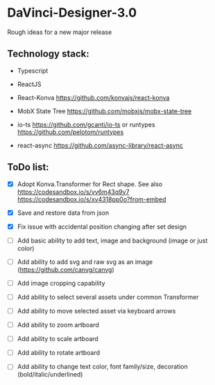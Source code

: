 # DaVinci-Designer-3.0

Rough ideas for a new major release

## Technology stack:

- Typescript

- ReactJS

- React-Konva https://github.com/konvajs/react-konva

- MobX State Tree https://github.com/mobxjs/mobx-state-tree

- io-ts https://github.com/gcanti/io-ts or runtypes https://github.com/pelotom/runtypes

- react-async https://github.com/async-library/react-async

## ToDo list:

- [x] Adopt Konva.Transformer for Rect shape.
See also
https://codesandbox.io/s/vv6m43q9y7
https://codesandbox.io/s/xv4318pp0o?from-embed

- [x] Save and restore data from json

- [x] Fix issue with accidental position changing after set design

- [ ] Add basic ability to add text, image and background (image or just color)

- [ ] Add ability to add svg and raw svg as an image (https://github.com/canvg/canvg)

- [ ] Add image cropping capability

- [ ] Add ability to select several assets under common Transformer

- [ ] Add ability to move selected asset via keyboard arrows

- [ ] Add ability to zoom artboard

- [ ] Add ability to scale artboard

- [ ] Add ability to rotate artboard

- [ ] Add ability to change text color, font family/size, decoration (bold/italic/underlined)